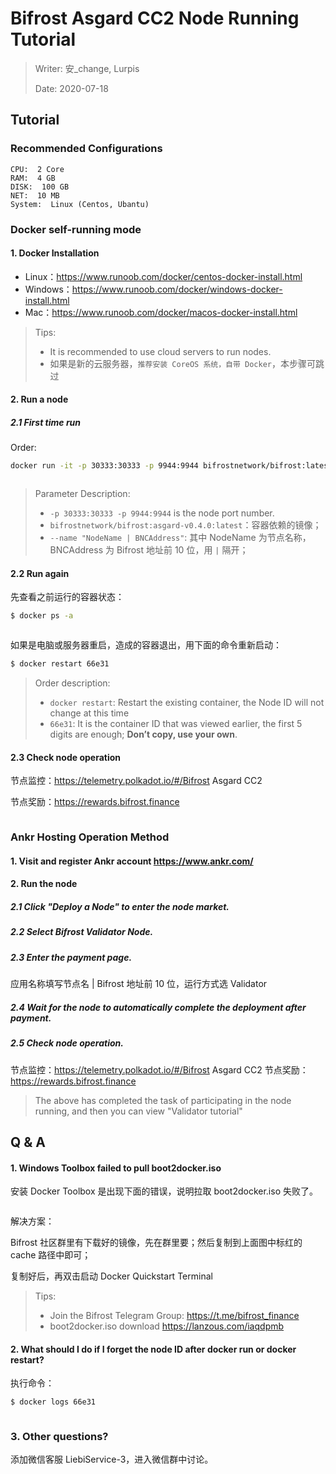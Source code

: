 # Bifrost Asgard CC2 Node Running Tutorial

> Writer: 安_change, Lurpis
> 
> Date: 2020-07-18

## Tutorial
### Recommended Configurations

```
CPU:  2 Core
RAM:  4 GB
DISK:  100 GB
NET:  10 MB
System:  Linux (Centos, Ubantu)
```

### Docker self-running mode
#### 1. Docker Installation
- Linux：<https://www.runoob.com/docker/centos-docker-install.html>
- Windows：<https://www.runoob.com/docker/windows-docker-install.html>
- Mac：<https://www.runoob.com/docker/macos-docker-install.html>

> Tips:
> 
> - It is recommended to use cloud servers to run nodes.
> - 如果是新的云服务器，`推荐安装 CoreOS 系统，自带 Docker`，本步骤可跳过

#### 2. Run a node

##### 2.1 First time run

Order:

```sh
docker run -it -p 30333:30333 -p 9944:9944 bifrostnetwork/bifrost:latest --name "NodeName | BNCAddress" --rpc-cors 'all' --unsafe-ws-external
```

<img :src="$withBase('/zh/node-tutorials/node-tutorials-01.png')" alt="" />

> Parameter Description:
> 
> - `-p 30333:30333 -p 9944:9944` is the node port number.
> - `bifrostnetwork/bifrost:asgard-v0.4.0:latest`：容器依赖的镜像；
> - `--name "NodeName | BNCAddress"`: 其中 NodeName 为节点名称，BNCAddress 为 Bifrost 地址前 10 位，用 `|` 隔开；

#### 2.2 Run again

先查看之前运行的容器状态：

```sh
$ docker ps -a
```

<img :src="$withBase('/zh/node-tutorials/node-tutorials-02.png')" alt="" />

如果是电脑或服务器重启，造成的容器退出，用下面的命令重新启动：

```sh
$ docker restart 66e31
```

> Order description:
> 
> - `docker restart`: Restart the existing container, the Node ID will not change at this time
> - `66e31`: It is the container ID that was viewed earlier, the first 5 digits are enough; **Don’t copy, use your own**.

#### 2.3 Check node operation

节点监控：<https://telemetry.polkadot.io/#/Bifrost> Asgard CC2

节点奖励：<https://rewards.bifrost.finance>

<img :src="$withBase('/zh/node-tutorials/node-tutorials-03.png')" alt="" />

### Ankr Hosting Operation Method
#### 1. Visit and register Ankr account <https://www.ankr.com/>
#### 2. Run the node
##### 2.1 Click "Deploy a Node" to enter the node market.
##### 2.2 Select Bifrost Validator Node.
##### 2.3 Enter the payment page.
应用名称填写节点名 | Bifrost 地址前 10 位，运行方式选 Validator

##### 2.4 Wait for the node to automatically complete the deployment after payment.
##### 2.5 Check node operation.

节点监控：<https://telemetry.polkadot.io/#/Bifrost> Asgard CC2 节点奖励：<https://rewards.bifrost.finance>

> The above has completed the task of participating in the node running, and then you can view "Validator tutorial"

## Q & A
#### 1. Windows Toolbox failed to pull boot2docker.iso

安装 Docker Toolbox 是出现下面的错误，说明拉取 boot2docker.iso 失败了。

<img :src="$withBase('/zh/node-tutorials/node-tutorials-04.png')" alt="" />

解决方案：

Bifrost 社区群里有下载好的镜像，先在群里要；然后复制到上面图中标红的 cache 路径中即可；

复制好后，再双击启动 Docker Quickstart Terminal

> Tips:
> 
> - Join the Bifrost Telegram Group: https://t.me/bifrost_finance
> - boot2docker.iso download https://lanzous.com/iaqdpmb

#### 2. What should I do if I forget the node ID after docker run or docker restart?

执行命令：

```sh
$ docker logs 66e31
```

<img :src="$withBase('/zh/node-tutorials/node-tutorials-05.png')" alt="" />

### 3. Other questions?

添加微信客服 LiebiService-3，进入微信群中讨论。
